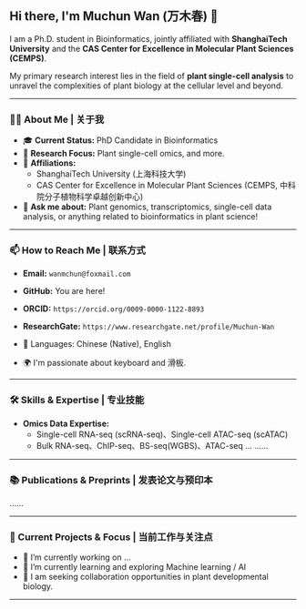 ## Hi there, I'm Muchun Wan (万木春) 👋

<p align="center">
  </p>

I am a Ph.D. student in Bioinformatics, jointly affiliated with **ShanghaiTech University** and the **CAS Center for Excellence in Molecular Plant Sciences (CEMPS)**.

My primary research interest lies in the field of **plant single-cell analysis** to unravel the complexities of plant biology at the cellular level and beyond.

---

### 👨‍🔬 About Me | 关于我

* 🎓 **Current Status:** PhD Candidate in Bioinformatics
* 🌱 **Research Focus:** Plant single-cell omics, and more.
* 🏫 **Affiliations:**
    * ShanghaiTech University (上海科技大学)
    * CAS Center for Excellence in Molecular Plant Sciences (CEMPS, 中科院分子植物科学卓越创新中心)
* 💬 **Ask me about:** Plant genomics, transcriptomics, single-cell data analysis, or anything related to bioinformatics in plant science!

---

### 📫 How to Reach Me | 联系方式

* **Email:** `wanmchun@foxmail.com`
* **GitHub:** You are here!
* **ORCID:** `https://orcid.org/0009-0000-1122-8893`
* **ResearchGate:** `https://www.researchgate.net/profile/Muchun-Wan` 

* 💬 Languages: Chinese (Native), English
* 🌍 I'm passionate about keyboard and 滑板.
---


### 🛠️ Skills & Expertise | 专业技能
* **Omics Data Expertise:**
    * Single-cell RNA-seq (scRNA-seq)、Single-cell ATAC-seq (scATAC)
    * Bulk RNA-seq、ChIP-seq、BS-seq(WGBS)、ATAC-seq ...
......
---

### 📚 Publications & Preprints | 发表论文与预印本
......

---

### 🚀 Current Projects & Focus | 当前工作与关注点

* 🔭 I’m currently working on ...
* 🌱 I’m currently learning and exploring Machine learning / AI
* 👯 I am seeking collaboration opportunities in plant developmental biology.

---
